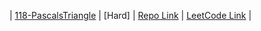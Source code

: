 | [118-PascalsTriangle](./03-Array/03-Hard/118-Pascals-Triangle) | [Hard] | [Repo Link]([118-PascalsTriangle](./03-Array/03-Hard/118-Pascals-Triangle)) | [LeetCode Link](https://leetcode.com/problems/pascals-triangle/description/) |
